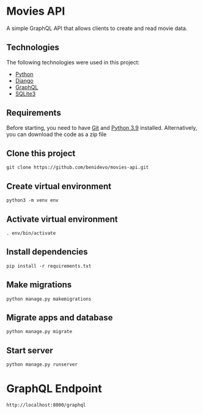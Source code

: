 # Movies API 

A simple GraphQL API that allows clients to create and read movie data.

## Technologies 

The following technologies were used in this project:

- [Python](https://www.python.org/)
- [Django](https://www.djangoproject.com/)
- [GraphQL](https://graphql.org/)
- [SQLite3](https://www.sqlite.org/index.html)

## Requirements

Before starting, you need to have [Git](https://git-scm.com) and [Python 3.9](https://www.python.org/) installed. Alternatively, you can download the code as a zip file

## Clone this project

    git clone https://github.com/benidevo/movies-api.git

## Create virtual environment

    python3 -m venv env

## Activate virtual environment

    . env/bin/activate

## Install dependencies

    pip install -r requirements.txt

## Make migrations

    python manage.py makemigrations

## Migrate apps and database

    python manage.py migrate

## Start server

    python manage.py runserver



# GraphQL Endpoint

    http://localhost:8000/graphql

